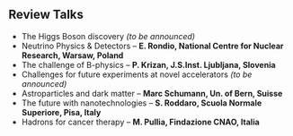 ﻿## Review Talks
  
* The Higgs Boson discovery _(to be announced)_
* Neutrino Physics & Detectors – **E. Rondio, National Centre for Nuclear
Research, Warsaw, Poland**
* The challenge of B-physics – **P. Krizan, J.S.Inst. Ljubljana, Slovenia**
* Challenges for future experiments at novel accelerators _(to be announced)_
* Astroparticles and dark matter – **Marc Schumann, Un. of Bern, Suisse**
* The future with nanotechnologies – **S. Roddaro, Scuola Normale Superiore, Pisa, Italy**
* Hadrons for cancer therapy – **M. Pullia, Findazione CNAO, Italia**

